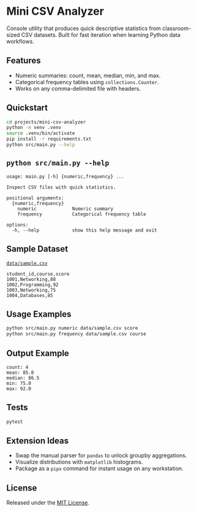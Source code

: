 # Mini CSV Analyzer

Console utility that produces quick descriptive statistics from classroom-sized
CSV datasets. Built for fast iteration when learning Python data workflows.

## Features
- Numeric summaries: count, mean, median, min, and max.
- Categorical frequency tables using `collections.Counter`.
- Works on any comma-delimited file with headers.

## Quickstart
```bash
cd projects/mini-csv-analyzer
python -m venv .venv
source .venv/bin/activate
pip install -r requirements.txt
python src/main.py --help
```

## `python src/main.py --help`
```
usage: main.py [-h] {numeric,frequency} ...

Inspect CSV files with quick statistics.

positional arguments:
  {numeric,frequency}
    numeric             Numeric summary
    frequency           Categorical frequency table

options:
  -h, --help            show this help message and exit
```

## Sample Dataset
[`data/sample.csv`](data/sample.csv)
```csv
student_id,course,score
1001,Networking,88
1002,Programming,92
1003,Networking,75
1004,Databases,85
```

## Usage Examples
```bash
python src/main.py numeric data/sample.csv score
python src/main.py frequency data/sample.csv course
```

## Output Example
```
count: 4
mean: 85.0
median: 86.5
min: 75.0
max: 92.0
```

## Tests
```bash
pytest
```

## Extension Ideas
- Swap the manual parser for `pandas` to unlock groupby aggregations.
- Visualize distributions with `matplotlib` histograms.
- Package as a `pipx` command for instant usage on any workstation.

## License
Released under the [MIT License](../../LICENSE).
